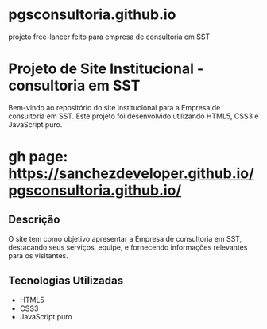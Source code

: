 # pgsconsultoria.github.io
projeto free-lancer feito para empresa de consultoria em SST

# Projeto de Site Institucional - consultoria em SST

Bem-vindo ao repositório do site institucional para a Empresa de consultoria em SST. Este projeto foi desenvolvido utilizando HTML5, CSS3 e JavaScript puro.

# gh page: https://sanchezdeveloper.github.io/pgsconsultoria.github.io/

## Descrição

O site tem como objetivo apresentar a Empresa de consultoria em SST, destacando seus serviços, equipe, e fornecendo informações relevantes para os visitantes.

## Tecnologias Utilizadas

- HTML5
- CSS3
- JavaScript puro
